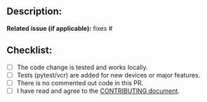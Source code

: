 ## Description:


**Related issue (if applicable):** fixes #<pywemo issue number goes here>

## Checklist:
  - [ ] The code change is tested and works locally.
  - [ ] Tests (pytest/vcr) are added for new devices or major features.
  - [ ] There is no commented out code in this PR.
  - [ ] I have read and agree to the [CONTRIBUTING document](
        https://github.com/pywemo/pywemo/blob/master/CONTRIBUTING.md).